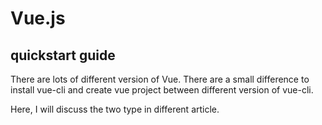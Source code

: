 # Vue.js
## quickstart guide
There are lots of different version of Vue. There are a small difference to install vue-cli and create vue project between different version of vue-cli.

Here, I will discuss the two type in different article.
